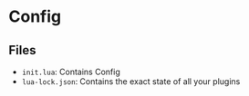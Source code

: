 # Config

## Files

- `init.lua`: Contains Config
- `lua-lock.json`: Contains the exact state of all your plugins
